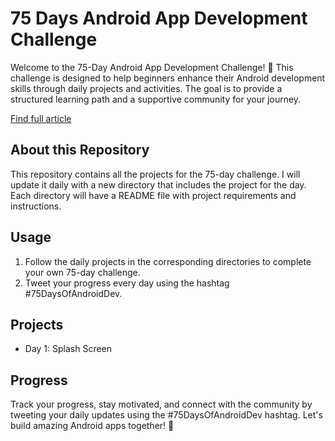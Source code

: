 # 75 Days Android App Development Challenge

Welcome to the 75-Day Android App Development Challenge! 🚀 This challenge is designed to help beginners enhance their Android development skills through daily projects and activities. The goal is to provide a structured learning path and a supportive community for your journey.

[Find full article](https://vivekjadhav.hashnode.dev/75-days-of-android-development-challenge)

## About this Repository

This repository contains all the projects for the 75-day challenge. I will update it daily with a new directory that includes the project for the day. Each directory will have a README file with project requirements and instructions.

## Usage

1. Follow the daily projects in the corresponding directories to complete your own 75-day challenge.
2. Tweet your progress every day using the hashtag #75DaysOfAndroidDev.

## Projects

- Day 1: Splash Screen

## Progress

Track your progress, stay motivated, and connect with the community by tweeting your daily updates using the #75DaysOfAndroidDev hashtag. Let's build amazing Android apps together! 🚀
